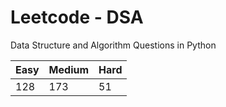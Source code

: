 # Leetcode - DSA

Data Structure and Algorithm Questions in Python

| Easy   |  Medium  | Hard |
|--------|----------|------|
|   128  |    173   |  51  |
